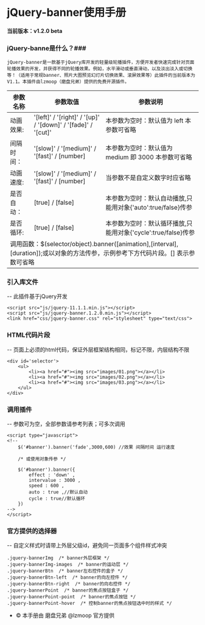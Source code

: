 # jQuery-banner使用手册 #

#### 当前版本：v1.2.0 beta ####

### jQuery-banne是什么？###
	
	jQuery-banner是一款基于jQuery库开发的轻量级轮播插件，方便开发者快速完成针对页面轮播效果的开发，并获得不同的轮播效果。例如，水平滑动或垂直滑动，以及淡出淡入或切换等！（适用于常规banner、照片大图预览幻灯片切换效果、滚屏效果等）此插件的当前版本为 V1.1。本插件由lzmoop（磨盘兄弟）提供的免费开源插件。

<div id="csBg">
    <table>
        <thead>
            <tr>
                <th>参数名称</th>
                <th>参数取值</th>
                <th>参数说明</th>
            </tr>
        </thead>
        <tbody>
            <tr>
                <td>动画效果:</td>
                <td>
                    '[left]' / '[right]' / '[up]' / '[down]' / '[fade]' / '[cut]'
                </td>
                <td>
                    本参数为空时：默认值为 left 本参数可省略
                </td>
            </tr>
            <tr >
                <td>间隔时间：</td>
                <td>'[slow]' / '[medium]' / '[fast]' / [number]</td>
                <td>
                    本参数为空时：默认值为 medium 即 3000 本参数可省略
                </td>
            </tr>
            <tr>
                <td>动画速度:</td>
                <td>'[slow]' / '[medium]' / '[fast]' / [number]</td>
                <td>当参数不是自定义数字时应省略</td>
            </tr>
            <tr>
                <td>是否自动：</td>
                <td>[true] / [false]</td>
                <td>本参数为空时：默认自动播放,只能用对象{'auto':true/false}传参</td>
            </tr>
            <tr>
                <td>是否循环:</td>
                <td>[true] / [false]</td>
                <td>本参数为空时：默认循环播放,只能用对象{'cycle':true/false}传参</td>
            </tr>
            <tr>
                <td colspan="3">
                    调用函数：$(selector/object).banner([animation],[interval],[duration]);或以对象的方法传参，示例参考下方代码片段。[] 表示参数可省略
                </td>
            </tr>
        </tbody>
    </table>
</div>

### 引入库文件 ###

 -- 此插件基于jQuery开发

	<script src="js/jquery-11.1.1.min.js"></script>
	<script src="js/jquery-banner.1.2.0.min.js"></script>
	<link href="css/jquery-banner.css" rel="stylesheet" type="text/css">


### HTML代码片段 ###

 -- 页面上必须的html代码，保证外层框架结构相同，标记不限，内层结构不限
	
	<div id='selector'>
		<ul>
			<li><a href="#"><img src="images/01.png"></a></li>
			<li><a href="#"><img src="images/02.png"></a></li>
			<li><a href="#"><img src="images/03.png"></a></li>
		</ul>
	</div>

### 调用插件 ###

-- 参数可为空，全部参数请参考列表；可多次调用

	<script type="javascript">
	<!--
		$('#banner').banner('fade',3000,600) //效果 间隔时间 运行速度 

		/* 或使用对象传参 */

		$('#banner').banner({
			effect : 'down' ,
			intervalue : 3000 ,
			speed : 600 ,
			auto : true ,//默认自动
			cycle : true//默认循环
		})
	-->
	</script>

### 官方提供的选择器 ###

-- 自定义样式时请带上外层父级id，避免同一页面多个组件样式冲突

	.jquery-bannerImg  /* banner外层框架 */
	.jquery-bannerImg-images  /* banner的运动层 */
	.jquery-bannerBtn  /* banner左右控件的盒子 */
	.jquery-bannerBtn-left  /* banner的向左控件 */
	.jquery-bannerBtn-right  /* banner的向右控件 */
	.jquery-bannerPoint  /* banner的焦点按钮盒子 */
	.jquery-bannerPoint-point  /* banner的焦点按钮 */
	.jquery-bannerPoint-hover  /* 控制banner的焦点按钮选中时的样式 */

 - © 本手册由 磨盘兄弟 @lzmoop 官方提供 
